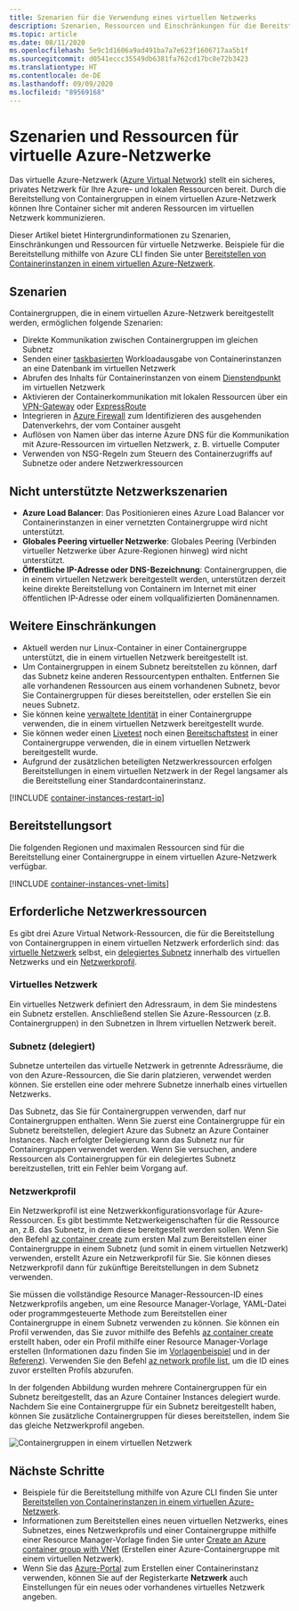 ```yaml
---
title: Szenarien für die Verwendung eines virtuellen Netzwerks
description: Szenarien, Ressourcen und Einschränkungen für die Bereitstellung von Containergruppen in einem virtuellen Azure-Netzwerk.
ms.topic: article
ms.date: 08/11/2020
ms.openlocfilehash: 5e9c1d1606a9ad491ba7a7e623f1606717aa5b1f
ms.sourcegitcommit: d0541eccc35549db6381fa762cd17bc8e72b3423
ms.translationtype: HT
ms.contentlocale: de-DE
ms.lasthandoff: 09/09/2020
ms.locfileid: "89569168"
---
```

# <a name="virtual-network-scenarios-and-resources"></a>Szenarien und Ressourcen für virtuelle Azure-Netzwerke

Das virtuelle Azure-Netzwerk ([Azure Virtual Network](../virtual-network/virtual-networks-overview.md)) stellt ein sicheres, privates Netzwerk für Ihre Azure- und lokalen Ressourcen bereit. Durch die Bereitstellung von Containergruppen in einem virtuellen Azure-Netzwerk können Ihre Container sicher mit anderen Ressourcen im virtuellen Netzwerk kommunizieren. 

Dieser Artikel bietet Hintergrundinformationen zu Szenarien, Einschränkungen und Ressourcen für virtuelle Netzwerke. Beispiele für die Bereitstellung mithilfe von Azure CLI finden Sie unter [Bereitstellen von Containerinstanzen in einem virtuellen Azure-Netzwerk](container-instances-vnet.md).

## <a name="scenarios"></a>Szenarien

Containergruppen, die in einem virtuellen Azure-Netzwerk bereitgestellt werden, ermöglichen folgende Szenarien:

* Direkte Kommunikation zwischen Containergruppen im gleichen Subnetz
* Senden einer [taskbasierten](container-instances-restart-policy.md) Workloadausgabe von Containerinstanzen an eine Datenbank im virtuellen Netzwerk
* Abrufen des Inhalts für Containerinstanzen von einem [Dienstendpunkt](../virtual-network/virtual-network-service-endpoints-overview.md) im virtuellen Netzwerk
* Aktivieren der Containerkommunikation mit lokalen Ressourcen über ein [VPN-Gateway](../vpn-gateway/vpn-gateway-about-vpngateways.md) oder [ExpressRoute](../expressroute/expressroute-introduction.md)
* Integrieren in [Azure Firewall](../firewall/overview.md) zum Identifizieren des ausgehenden Datenverkehrs, der vom Container ausgeht 
* Auflösen von Namen über das interne Azure DNS für die Kommunikation mit Azure-Ressourcen im virtuellen Netzwerk, z. B. virtuelle Computer
* Verwenden von NSG-Regeln zum Steuern des Containerzugriffs auf Subnetze oder andere Netzwerkressourcen

## <a name="unsupported-networking-scenarios"></a>Nicht unterstützte Netzwerkszenarien 

* **Azure Load Balancer**: Das Positionieren eines Azure Load Balancer vor Containerinstanzen in einer vernetzten Containergruppe wird nicht unterstützt.
* **Globales Peering virtueller Netzwerke**: Globales Peering (Verbinden virtueller Netzwerke über Azure-Regionen hinweg) wird nicht unterstützt.
* **Öffentliche IP-Adresse oder DNS-Bezeichnung**: Containergruppen, die in einem virtuellen Netzwerk bereitgestellt werden, unterstützen derzeit keine direkte Bereitstellung von Containern im Internet mit einer öffentlichen IP-Adresse oder einem vollqualifizierten Domänennamen.

## <a name="other-limitations"></a>Weitere Einschränkungen

* Aktuell werden nur Linux-Container in einer Containergruppe unterstützt, die in einem virtuellen Netzwerk bereitgestellt ist.
* Um Containergruppen in einem Subnetz bereitstellen zu können, darf das Subnetz keine anderen Ressourcentypen enthalten. Entfernen Sie alle vorhandenen Ressourcen aus einem vorhandenen Subnetz, bevor Sie Containergruppen für dieses bereitstellen, oder erstellen Sie ein neues Subnetz.
* Sie können keine [verwaltete Identität](container-instances-managed-identity.md) in einer Containergruppe verwenden, die in einem virtuellen Netzwerk bereitgestellt wurde.
* Sie können weder einen [Livetest](container-instances-liveness-probe.md) noch einen [Bereitschaftstest](container-instances-readiness-probe.md) in einer Containergruppe verwenden, die in einem virtuellen Netzwerk bereitgestellt wurde.
* Aufgrund der zusätzlichen beteiligten Netzwerkressourcen erfolgen Bereitstellungen in einem virtuellen Netzwerk in der Regel langsamer als die Bereitstellung einer Standardcontainerinstanz.

[!INCLUDE [container-instances-restart-ip](../../includes/container-instances-restart-ip.md)]

## <a name="where-to-deploy"></a>Bereitstellungsort

Die folgenden Regionen und maximalen Ressourcen sind für die Bereitstellung einer Containergruppe in einem virtuellen Azure-Netzwerk verfügbar.

[!INCLUDE [container-instances-vnet-limits](../../includes/container-instances-vnet-limits.md)]

## <a name="required-network-resources"></a>Erforderliche Netzwerkressourcen

Es gibt drei Azure Virtual Network-Ressourcen, die für die Bereitstellung von Containergruppen in einem virtuellen Netzwerk erforderlich sind: das [virtuelle Netzwerk](#virtual-network) selbst, ein [delegiertes Subnetz](#subnet-delegated) innerhalb des virtuellen Netzwerks und ein [Netzwerkprofil](#network-profile). 

### <a name="virtual-network"></a>Virtuelles Netzwerk

Ein virtuelles Netzwerk definiert den Adressraum, in dem Sie mindestens ein Subnetz erstellen. Anschließend stellen Sie Azure-Ressourcen (z.B. Containergruppen) in den Subnetzen in Ihrem virtuellen Netzwerk bereit.

### <a name="subnet-delegated"></a>Subnetz (delegiert)

Subnetze unterteilen das virtuelle Netzwerk in getrennte Adressräume, die von den Azure-Ressourcen, die Sie darin platzieren, verwendet werden können. Sie erstellen eine oder mehrere Subnetze innerhalb eines virtuellen Netzwerks.

Das Subnetz, das Sie für Containergruppen verwenden, darf nur Containergruppen enthalten. Wenn Sie zuerst eine Containergruppe für ein Subnetz bereitstellen, delegiert Azure das Subnetz an Azure Container Instances. Nach erfolgter Delegierung kann das Subnetz nur für Containergruppen verwendet werden. Wenn Sie versuchen, andere Ressourcen als Containergruppen für ein delegiertes Subnetz bereitzustellen, tritt ein Fehler beim Vorgang auf.

### <a name="network-profile"></a>Netzwerkprofil

Ein Netzwerkprofil ist eine Netzwerkkonfigurationsvorlage für Azure-Ressourcen. Es gibt bestimmte Netzwerkeigenschaften für die Ressource an, z.B. das Subnetz, in dem diese bereitgestellt werden sollen. Wenn Sie den Befehl [az container create][az-container-create] zum ersten Mal zum Bereitstellen einer Containergruppe in einem Subnetz (und somit in einem virtuellen Netzwerk) verwenden, erstellt Azure ein Netzwerkprofil für Sie. Sie können dieses Netzwerkprofil dann für zukünftige Bereitstellungen in dem Subnetz verwenden. 

Sie müssen die vollständige Resource Manager-Ressourcen-ID eines Netzwerkprofils angeben, um eine Resource Manager-Vorlage, YAML-Datei oder programmgesteuerte Methode zum Bereitstellen einer Containergruppe in einem Subnetz verwenden zu können. Sie können ein Profil verwenden, das Sie zuvor mithilfe des Befehls [az container create][az-container-create] erstellt haben, oder ein Profil mithilfe einer Resource Manager-Vorlage erstellen (Informationen dazu finden Sie im [Vorlagenbeispiel](https://github.com/Azure/azure-quickstart-templates/tree/master/101-aci-vnet) und in der [Referenz](/azure/templates/microsoft.network/networkprofiles)). Verwenden Sie den Befehl [az network profile list][az-network-profile-list], um die ID eines zuvor erstellten Profils abzurufen. 

In der folgenden Abbildung wurden mehrere Containergruppen für ein Subnetz bereitgestellt, das an Azure Container Instances delegiert wurde. Nachdem Sie eine Containergruppe für ein Subnetz bereitgestellt haben, können Sie zusätzliche Containergruppen für dieses bereitstellen, indem Sie das gleiche Netzwerkprofil angeben.

![Containergruppen in einem virtuellen Netzwerk][aci-vnet-01]

## <a name="next-steps"></a>Nächste Schritte

* Beispiele für die Bereitstellung mithilfe von Azure CLI finden Sie unter [Bereitstellen von Containerinstanzen in einem virtuellen Azure-Netzwerk](container-instances-vnet.md).
* Informationen zum Bereitstellen eines neuen virtuellen Netzwerks, eines Subnetzes, eines Netzwerkprofils und einer Containergruppe mithilfe einer Resource Manager-Vorlage finden Sie unter [Create an Azure container group with VNet](https://github.com/Azure/azure-quickstart-templates/tree/master/101-aci-vnet
) (Erstellen einer Azure-Containergruppe mit einem virtuellen Netzwerk).
* Wenn Sie das [Azure-Portal](container-instances-quickstart-portal.md) zum Erstellen einer Containerinstanz verwenden, können Sie auf der Registerkarte **Netzwerk** auch Einstellungen für ein neues oder vorhandenes virtuelles Netzwerk angeben.


<!-- IMAGES -->
[aci-vnet-01]: ./media/container-instances-virtual-network-concepts/aci-vnet-01.png

<!-- LINKS - Internal -->
[az-container-create]: /cli/azure/container#az-container-create
[az-network-profile-list]: /cli/azure/network/profile#az-network-profile-list
